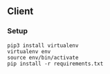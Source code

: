 ## Client

### Setup
```
pip3 install virtualenv
virtualenv env
source env/bin/activate
pip install -r requirements.txt
```

